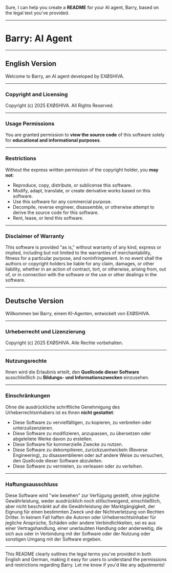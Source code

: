 Sure, I can help you create a **README** for your AI agent, Barry, based on the legal text you've provided.

---

# Barry: AI Agent

---

## English Version

Welcome to Barry, an AI agent developed by EXØSHIVA.

---

### Copyright and Licensing

Copyright (c) 2025 EXØSHIVA. All Rights Reserved.

---

### Usage Permissions

You are granted permission to **view the source code** of this software solely for **educational and informational purposes**.

---

### Restrictions

Without the express written permission of the copyright holder, you **may not**:

* Reproduce, copy, distribute, or sublicense this software.
* Modify, adapt, translate, or create derivative works based on this software.
* Use this software for any commercial purpose.
* Decompile, reverse engineer, disassemble, or otherwise attempt to derive the source code for this software.
* Rent, lease, or lend this software.

---

### Disclaimer of Warranty

This software is provided "as is," without warranty of any kind, express or implied, including but not limited to the warranties of merchantability, fitness for a particular purpose, and noninfringement. In no event shall the authors or copyright holders be liable for any claim, damages, or other liability, whether in an action of contract, tort, or otherwise, arising from, out of, or in connection with the software or the use or other dealings in the software.

---

## Deutsche Version

Willkommen bei Barry, einem KI-Agenten, entwickelt von EXØSHIVA.

---

### Urheberrecht und Lizenzierung

Copyright (c) 2025 EXØSHIVA. Alle Rechte vorbehalten.

---

### Nutzungsrechte

Ihnen wird die Erlaubnis erteilt, den **Quellcode dieser Software** ausschließlich zu **Bildungs- und Informationszwecken** einzusehen.

---

### Einschränkungen

Ohne die ausdrückliche schriftliche Genehmigung des Urheberrechtsinhabers ist es Ihnen **nicht gestattet**:

* Diese Software zu vervielfältigen, zu kopieren, zu verbreiten oder unterzulizenzieren.
* Diese Software zu modifizieren, anzupassen, zu übersetzen oder abgeleitete Werke davon zu erstellen.
* Diese Software für kommerzielle Zwecke zu nutzen.
* Diese Software zu dekompilieren, zurückzuentwickeln (Reverse Engineering), zu disassemblieren oder auf andere Weise zu versuchen, den Quellcode dieser Software abzuleiten.
* Diese Software zu vermieten, zu verleasen oder zu verleihen.

---

### Haftungsausschluss

Diese Software wird "wie besehen" zur Verfügung gestellt, ohne jegliche Gewährleistung, weder ausdrücklich noch stillschweigend, einschließlich, aber nicht beschränkt auf die Gewährleistung der Marktgängigkeit, der Eignung für einen bestimmten Zweck und der Nichtverletzung von Rechten Dritter. In keinem Fall haften die Autoren oder Urheberrechtsinhaber für jegliche Ansprüche, Schäden oder andere Verbindlichkeiten, sei es aus einer Vertragshandlung, einer unerlaubten Handlung oder anderweitig, die sich aus oder in Verbindung mit der Software oder der Nutzung oder sonstigen Umgang mit der Software ergeben.

---

This README clearly outlines the legal terms you've provided in both English and German, making it easy for users to understand the permissions and restrictions regarding Barry. Let me know if you'd like any adjustments!